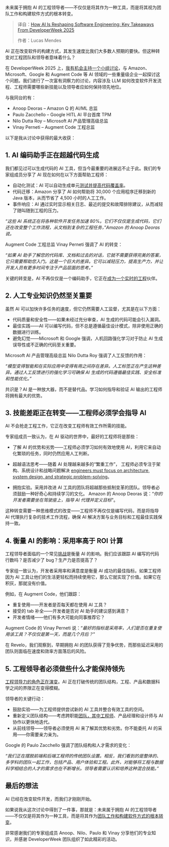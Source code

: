 
<!--
title: AI如何重塑软件工程：2025年开发者周的主要收获
cover: https://cdn.thenewstack.io/media/2025/03/35ed70ad-mimi-thian-5zns3wk6sug-unsplash-scaled.jpg
-->


未来属于拥抱 AI 的工程领导者——不仅仅是将其作为一种工具，而是将其视为团队工作和构建软件方式的根本转变。

> 译自：[How AI Is Reshaping Software Engineering: Key Takeaways From DeveloperWeek 2025](https://thenewstack.io/how-ai-is-reshaping-software-engineering-key-takeaways-from-developerweek-2025/)
> 
> 作者：Lucas Mendes

AI 正在改变软件的构建方式，其发生速度比我们大多数人预期的要快。但这种转变对工程团队和领导者意味着什么？

在 DeveloperWeek 2025 上，[我有机会主持一个小组讨论](https://developerweek2025.sched.com/event/1tXGN/open-session-the-code-whisperers-how-ai-is-learning-to-write-better-code-and-what-it-means-for-engineering-leaders?iframe=no)，与 Amazon、Microsoft、Google 和 Augment Code 等 AI 领域的一些重量级企业一起探讨这个问题。我们进行了一次富有洞察力的讨论，内容涉及 LLM 如何改变软件开发流程、工程师需要哪些新技能以及领导者应如何保持领先地位。

与我同台的有：

- Anoop Deoras – Amazon Q 的 AI/ML 总监
- Paulo Zacchello – Google HITL AI 平台首席 TPM
- Nilo Dutta Roy – Microsoft AI 产品管理高级总监
- Vinay Perneti – Augment Code 工程总监

以下是我从讨论中获得的最大收获：

## 1. AI 编码助手正在超越代码生成

我们都见过可以生成代码的 AI 工具，但当今最重要的进展远不止于此。我们的专家组成员分享了 AI 现在如何在以下方面帮助工程师：

- 自动化测试：AI 可以自动生成单元[测试并提高代码覆盖率](https://thenewstack.io/well-tested-code-in-search-of-meaningful-coverage/)。
- 代码迁移：Amazon 分享了 AI 如何帮助将 30,000 个应用程序迁移到新的 Java 版本，从而节省了 4,500 小时的人工工作。
- 事件响应：AI 通过实时显示相关日志、最近的提交和故障排除建议，从而减轻了随叫随到工程的压力。

*“这些 AI 系统正在将各种软件开发任务加速 80%。它们不仅仅是生成代码，它们还在改变整个工作流程，从文档到复杂的工程任务，”Amazon 的 Anoop Deoras 说。*

Augment Code 工程总监 Vinay Perneti 强调了 AI 的转变：

*“如果 AI 助手了解您的代码库、文档和过去的对话，它就不需要获得完美的答案，它只需要帮助您入门。这是一个巨大的差异。它可以减轻压力，提高生产力，并让开发人员有更多时间专注于产品层面的思考。”*

关键的转变是，AI 不再仅仅是一个编码助手，它正在[成为一个实时的工程](https://thenewstack.io/advice-for-developers-wanting-to-become-engineering-managers/)伙伴。

## 2. 人工专业知识仍然至关重要

虽然 AI 可以加快许多任务的速度，但它仍然需要人工监督，尤其是在以下方面：

- 代码质量和安全性——如果未经过充分审查，AI 生成的代码可能会引入漏洞。
- 最佳实践——AI 可以编写代码，但不总是遵循最佳设计模式，除非使用正确的数据进行训练。
- 避免幻觉——Microsoft 和 Google 强调，人机回路强化学习对于防止 AI 生成误导性或不正确的代码至关重要。

Microsoft AI 产品管理高级总监 Nilo Dutta Roy 强调了人工反馈的作用：

*“模型变得智能和在实际应用中变得有用之间存在差异。人工标签正在产生这种差异。通过人工反馈进行的强化学习可确保 AI 生成的代码遵循最佳实践、安全标准和性能优化。”*

共识是？AI 是一种放大器，而不是替代品。学习如何指导和验证 AI 输出的工程师将拥有最大的优势。

## 3. 技能差距正在转变——工程师必须学会指导 AI

AI 不会抢走工程工作，它正在改变工程师有效工作所需的技能。

专家组成员一致认为，在 AI 驱动的世界中，最好的工程师将是那些：

- 了解 AI 的优势和劣势——工程师必须学习如何有效地使用 AI，利用它来自动化繁琐的任务，同时仍然应用人工判断。
- 超越语法思考——随着 AI 处理越来越多的“繁重工作”，
工程师必须专注于架构、系统设计和战略问题解决 [engineers must focus on architecture, system design, and strategic problem-solving](https://thenewstack.io/product-managers-and-engineers-must-work-together-for-success/)。

- 拥抱实验。采用并改进 AI 工具的团队将超越那些抵制变革的团队。领导者必须鼓励一种好奇心和持续学习的文化。
Amazon 的 Anoop Deoras 说：“*你的开发者需要坐在驾驶座上，指导 AI 代理并定义目标*”。

这种转变需要一种思维模式的改变——工程师不再仅仅是编写代码，而是将指导 AI 代理执行复杂的技术工作流程，确保 AI 解决方案与业务目标和工程最佳实践保持一致。

## 4. 衡量 AI 的影响：采用率高于 ROI 计算

工程领导者面临的一个常见[挑战](https://thenewstack.io/platform-engineering-challenge-security-vs-dev-experience/)是衡量 AI 的影响。我们应该跟踪 AI 编写的代码行数吗？是否减少了 bug？生产力是否提高了？

专家组一致认为，开发者采用率和满意度是衡量 AI 成功的最佳指标。如果工程师因为 AI 工具让他们的生活更轻松而持续使用它，那么它就实现了价值。如果它在积灰，那就没有价值。

例如，在 Augment Code，他们跟踪：

- 重复使用——开发者是否每天都在使用 AI 工具？
- 接受的 tab 补全——开发者是否对 AI 助手的建议感到满意？
- 开发者情绪——他们有多大可能向同事推荐它？

Augment Code 的 Vinay Perneti 说：“*最好的指标是采用率，人们是否在重复使用该工具？不仅仅是第一天，而是几个月后？*”

在 Revelo，我们观察到，早期拥抱 AI 的团队获得了竞争优势，而那些延迟采用的团队则面临在速度和效率方面落后的风险。

## 5. 工程领导者必须做些什么才能保持领先

[工程领导力的角色正在演变](https://thenewstack.io/making-the-leap-ops-roles-evolve-into-platform-engineers/)。AI 正在打破传统的团队结构，工程、产品和数据科学之间的界限正在变得模糊。

领导者的关键行动：

- 鼓励实验——为工程师提供尝试新的 AI 工具并整合有效工具的空间。
- 重新定义团队结构——考虑跨职能[团队，其中工程师](https://thenewstack.io/how-intuits-platform-engineering-team-chose-an-app-definition/)、产品经理和设计师与 AI 协作以更快地迭代。
- 从前线领导——领导者必须使用 AI 来了解其优势和劣势。你不能委托 AI 的采用——你需要亲力亲为。

Google 的 Paulo Zacchello 强调了团队结构和人才需求的变化：

*“我们正在摆脱前端和后端工程师的传统团队设置。相反，我们看到的是整体的、多学科的团队一起工作，包括产品、用户体验和工程。此外，对能够将工程与数据科学相结合的人才的需求也在不断增长。领导者需要认识和培养这种混合技能。”*

## 最后的想法

AI 已经在改变软件开发，而我们才刚刚开始。

如果说我从这次讨论中得到了一件事，那就是：未来属于拥抱 AI 的工程领导者——不仅仅是将其作为一种工具，而是将其作为[团队工作和构建软件方式的根本转变](https://thenewstack.io/building-high-performance-software-development-teams-7-tips/)。

非常感谢我们的专家组成员 Anoop、Nilo、Paulo 和 Vinay 分享他们的专业知识，并感谢 DeveloperWeek 团队组织了如此精彩的活动。
